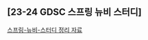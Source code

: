 ## [23-24 GDSC 스프링 뉴비 스터디]

[스프링-뉴비-스터디 정리 자료](https://www.notion.so/db54896decbf415e91d80384a4cc2262?pvs=21)
